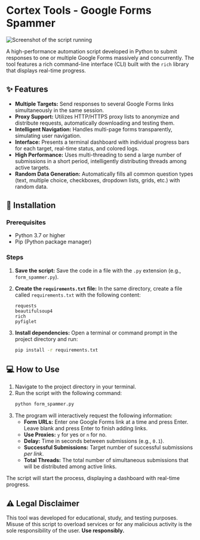 # Cortex Tools - Google Forms Spammer

![Screenshot of the script running](https://i.imgur.com/vrGevgr.png)

A high-performance automation script developed in Python to submit responses to one or multiple Google Forms massively and concurrently. The tool features a rich command-line interface (CLI) built with the `rich` library that displays real-time progress.

## ✨ Features

- **Multiple Targets:** Send responses to several Google Forms links simultaneously in the same session.
- **Proxy Support:** Utilizes HTTP/HTTPS proxy lists to anonymize and distribute requests, automatically downloading and testing them.
- **Intelligent Navigation:** Handles multi-page forms transparently, simulating user navigation.
- **Interface:** Presents a terminal dashboard with individual progress bars for each target, real-time status, and colored logs.
- **High Performance:** Uses multi-threading to send a large number of submissions in a short period, intelligently distributing threads among active targets.
- **Random Data Generation:** Automatically fills all common question types (text, multiple choice, checkboxes, dropdown lists, grids, etc.) with random data.

## 🚀 Installation

### Prerequisites

- Python 3.7 or higher
- Pip (Python package manager)

### Steps

1. **Save the script:**
    Save the code in a file with the `.py` extension (e.g., `form_spammer.py`).

2. **Create the `requirements.txt` file:**
    In the same directory, create a file called `requirements.txt` with the following content:
    ```
    requests
    beautifulsoup4
    rich
    pyfiglet
    ```

3. **Install dependencies:**
    Open a terminal or command prompt in the project directory and run:
    ```bash
    pip install -r requirements.txt
    ```

## 💻 How to Use

1. Navigate to the project directory in your terminal.
2. Run the script with the following command:
    ```bash
    python form_spammer.py
    ```
3. The program will interactively request the following information:
    - **Form URLs:** Enter one Google Forms link at a time and press Enter. Leave blank and press Enter to finish adding links.
    - **Use Proxies:** `y` for yes or `n` for no.
    - **Delay:** Time in seconds between submissions (e.g., `0.1`).
    - **Successful Submissions:** Target number of successful submissions *per link*.
    - **Total Threads:** The total number of simultaneous submissions that will be distributed among active links.

The script will start the process, displaying a dashboard with real-time progress.

## ⚠️ Legal Disclaimer

This tool was developed for educational, study, and testing purposes. Misuse of this script to overload services or for any malicious activity is the sole responsibility of the user. **Use responsibly.**
